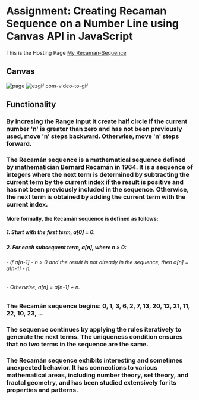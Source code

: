 # Assignment: Creating Recaman Sequence on a Number Line using Canvas API in JavaScript

This is the Hosting Page [My Recaman-Sequence](https://64b80fa1dc48e633238ac861--dainty-entremet-900f11.netlify.app/)

## Canvas
![page](https://github.com/sayanghoshofficial/Recaman-Sequence/assets/99132893/5ba695a7-83aa-41ce-9f4b-f204e0fdc6e4)
![ezgif com-video-to-gif](https://github.com/sayanghoshofficial/Recaman-Sequence/assets/99132893/51ae1ff5-5a18-4708-90ae-b239cc4f70d1)



## Functionality
### By incresing the Range Input It create half circle If the current number 'n' is greater than zero and has not been previously used, move 'n' steps backward. Otherwise, move 'n' steps forward.


### The Recamán sequence is a mathematical sequence defined by mathematician Bernard Recamán in 1964. It is a sequence of integers where the next term is determined by subtracting the current term by the current index if the result is positive and has not been previously included in the sequence. Otherwise, the next term is obtained by adding the current term with the current index.

#### More formally, the Recamán sequence is defined as follows:

##### 1. Start with the first term, a[0] = 0.
##### 2. For each subsequent term, a[n], where n > 0:
######    - If a[n-1] - n > 0 and the result is not already in the sequence, then a[n] = a[n-1] - n.
######  - Otherwise, a[n] = a[n-1] + n.

### The Recamán sequence begins: 0, 1, 3, 6, 2, 7, 13, 20, 12, 21, 11, 22, 10, 23, ...

### The sequence continues by applying the rules iteratively to generate the next terms. The uniqueness condition ensures that no two terms in the sequence are the same.

### The Recamán sequence exhibits interesting and sometimes unexpected behavior. It has connections to various mathematical areas, including number theory, set theory, and fractal geometry, and has been studied extensively for its properties and patterns.
